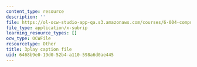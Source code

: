 ```yaml
---
content_type: resource
description: ''
file: https://ol-ocw-studio-app-qa.s3.amazonaws.com/courses/6-004-computation-structures-spring-2017/6468b9e019d052b4a110598a6d0ae445_4PkKI_S9TIQ.vtt
file_type: application/x-subrip
learning_resource_types: []
ocw_type: OCWFile
resourcetype: Other
title: 3play caption file
uid: 6468b9e0-19d0-52b4-a110-598a6d0ae445
---
```


